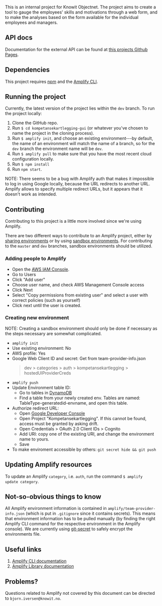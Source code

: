 This is an internal project for Knowit Objectnet. The project aims
to create a tool to gauge the employees' skills and motivations
through a web form, and to make the analyses based on the form
available for the individual employees and managers.

## API docs
Documentation for the external API can be found at [this projects
Github Pages](https://knowit.github.io/kompetansekartlegging-gui/).

## Dependencies

This project requires [npm](https://www.npmjs.com/get-npm) and the [Amplify CLI](https://docs.amplify.aws/cli/start/install).

## Running the project

Currently, the latest version of the project lies within the `dev`
branch. To run the project locally:

1. Clone the GitHub repo.
2. Run `$ cd kompetansekartlegging-gui` (or whatever you've chosen to
   name the project in the cloning process).
3. Run `$ amplify init`, and choose an existing environment---by
   default, the name of an environment will match the name of a
   branch, so for the `dev` branch the environment name will be `dev`.
4. Run `$ amplify pull` to make sure that you have the most recent
   cloud configuration locally.
5. Run `$ npm install`
6. Run `npm start`.

NOTE: There seems to be a bug with Amplify auth that makes it
impossible to log in using Google locally, because the URL redirects
to another URL. Amplify allows to specify multiple redirect URLs, but
it appears that it doesn't work as intended.

## Contributing

Contributing to this project is a little more involved since we're
using Amplify.

There are two different ways to contribute to an Amplify project,
either by [sharing
environments](https://docs.amplify.aws/cli/teams/shared) or by using
[sandbox
environments](https://docs.amplify.aws/cli/teams/sandbox). For
contributing to the `master` and `dev` branches, sandbox environments
should be utilized.

### Adding people to Amplify

-   Open the [AWS IAM
    Console](https://console.aws.amazon.com/iam/home?region=eu-central-1#/home).
-   Go to Users
-   Click "Add user"
-   Choose user name, and check AWS Management Console access
-   Click Next
-   Select "Copy permissions from existing user" and select a user
    with correct policies (such as yourself)
-   Click next until the user is created.

### Creating new environment

NOTE: Creating a sandbox environment should only be done if necessary
as the steps necessary are somewhat complicated.

-   `amplify init`
-   Use existing environment: No
-   AWS profile: Yes
-   Google Web Client ID and secret: Get from team-provider-info.json
    > dev > categories > auth > kompetansekartlegging >
    hostedUIProviderCreds
-   `amplify push`
-   Update Environment table ID:
    -   Go to tables in [DynamoDB](https://eu-central-1.console.aws.amazon.com/dynamodb/home?region=eu-central-1#tables)
    -   Find a table from your newly created env. Tables are named:
        TableType-generatedid-envname, and open this table.
-   Authorize redirect URL:
    -   Open [Google Developer Console](https://console.developers.google.com/)
    -   Open Project "Kompetansekartlegging". If this cannot be found,
        access must be granted by asking drift.
    -   Open Credentials > OAuth 2.0 Client IDs > Cognito
    -   Add URI: copy one of the existing URI, and change the
        environment name to yours.
    -   Save
-   To make enviroment accessible by others: `git secret hide && git push`

## Updating Amplify resources

To update an Amplify `category`, i.e. `auth`, run the command `$
amplify update category`.

## Not-so-obvious things to know

All Amplify environment information is contained in
`amplify/team-provider-info.json` (which is put in `.gitignore` since
it contains secrets). This means that environment information has to
be pulled manually (by finding the right Amplify CLI command for the
respective environment in the Amplify console). We are currently using
[git-secret](https://git-secret.io/#using-gpg) to safely encrypt the
environments file.

## Useful links

1. [Amplify CLI documentation](https://docs.amplify.aws/cli)
1. [Amplify Library documentation](https://docs.amplify.aws/lib/q/platform/js)

## Problems?

Questions related to Amplify not covered by this document can be
directed to `bjorn.iversen@knowit.no`.
